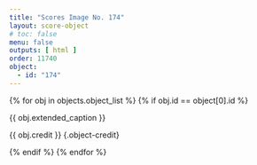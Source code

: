 ```yaml
---
title: "Scores Image No. 174"
layout: score-object
# toc: false
menu: false
outputs: [ html ]
order: 11740
object:
  - id: "174"
---
```


{% for obj in objects.object_list %}
{% if obj.id == object[0].id %}

{{ obj.extended_caption }}

{{ obj.credit }} {.object-credit}

{% endif %}
{% endfor %}
